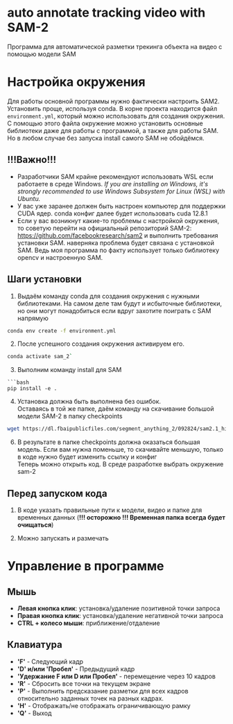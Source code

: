 # auto annotate tracking video with SAM-2
Программа для автоматической разметки трекинга объекта на видео с помощью модели SAM

# Настройка окружения
Для работы основной программы нужно фактически настроить SAM2. </br>
Установить проще, используя conda. В корне проекта находится файл `environment.yml`, который можно использовать для создания окружения. </br>
С помощью этого файла окружение можно установить основные библиотеки даже для работы с программой, а также для работы SAM. </br>
Но в любом случае без запуска install самого SAM не обойдёмся. </br>

## !!!Важно!!!
* Разработчики SAM крайне рекомендуют использовать WSL если работаете в среде Windows. <i>If you are installing on Windows, it's strongly recommended to use Windows Subsystem for Linux (WSL) with Ubuntu.</i>
* У вас уже заранее должен быть настроен компьютер для поддержки CUDA ядер. conda конфиг далее будет использовать cuda 12.8.1
* Если у вас возникнут какие-то проблемы с настройкой окружения, то советую перейти на официальный репозиторий SAM-2: https://github.com/facebookresearch/sam2 и выполнить требования установки SAM. наверняка проблема будет связана с установкой SAM. Ведь моя программа по факту использует только библиотеку opencv и настроенную SAM.

## Шаги установки
1. Выдаём команду conda для создания окружения с нужными библиотеками. На самом деле там будут и исбыточные библиотеки, но они могут понадобиться если вдруг захотите поиграть с SAM напрямую </br>
```bash
conda env create -f environment.yml
```

2. После успешного создания окружения активируем его. </br>
```bash
conda activate sam_2`
```

<!-- 3. Загрузим код SAM с официального репозитория и разместим его в папке sam. </br>
```bash
git clone https://github.com/facebookresearch/sam2.git`
``` -->

3. Выполним команду install для SAM </br>
<!-- ```bash
cd sam2 && pip install -e . -->
```
```bash
pip install -e .
```

4. Установка должна быть выполнена без ошибок. </br>
    Оставаясь в той же папке, даём команду на скачивание большой модели SAM-2 в папку checkpoints </br>
```bash
wget https://dl.fbaipublicfiles.com/segment_anything_2/092824/sam2.1_hiera_large.pt -P checkpoints`
```

6. В результате в папке checkpoints должна оказаться большая модель. Если вам нужна поменьше, то скачивайте меньшую, только в коде нужно будет изменить ссылку и конфиг </br>
    Теперь можно открыть код. В среде разработке выбрать окружение sam-2

## Перед запуском кода

1. В коде указать правильные пути к модели, видео и папке для временных данных (**!!! осторожно !!! Временная папка всегда будет очищаться**) </br>

2. Можно запускать и размечать </br>

# Управление в программе
## Мышь
- **Левая кнопка клик**: установка/удаление позитивной точки запроса
- **Правая кнопка клик**: установка/удаление негативной точки запроса
- **CTRL + колесо мыши**: приближение/отдаление
## Клавиатура
- **'F'** - Следующий кадр
- **'D' и/или 'Пробел'** - Предыдущий кадр
- **'Удержание F или D или Пробел'** - перемещение через 10 кадров
- **'R'** - Сбросить все точки на текущем экране
- **'P'** - Выполнить предсказание разметки для всех кадров относительно заданных точек на разных кадрах.
- **'H'** - Отображать/не отображать ограничивающую рамку
- **'Q'** - Выход